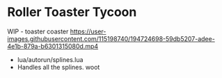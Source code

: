# Roller Toaster Tycoon

WIP - toaster coaster
https://user-images.githubusercontent.com/115198740/194724698-59db5207-adee-4e1b-879a-b6301315080d.mp4

 - lua/autorun/splines.lua
  - Handles all the splines. woot

